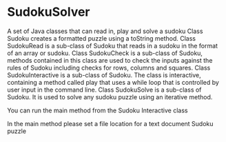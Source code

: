 # SudokuSolver
A set of Java classes that can read in, play and solve a sudoku
Class Sudoku creates a formatted puzzle using a toString method.
Class SudokuRead is a sub-class of Sudoku that reads in a sudoku in the format of an array or sudoku.
Class SudokuCheck is a sub-class of Sudoku, methods contained in this class are used to check the inputs against the rules of Sudoku including checks for rows, columns and squares.
Class SudokuInteractive is a sub-class of Sudoku. The class is interactive, containing a method called play that uses a while loop that is controlled by user input in the command line.
Class SudokuSolve is a sub-class of Sudoku. It is used to solve any sudoku puzzle using an iterative method.

You can run the main method from the Sudoku Interactive class

In the main method please set a file location for a text document Sudoku puzzle
